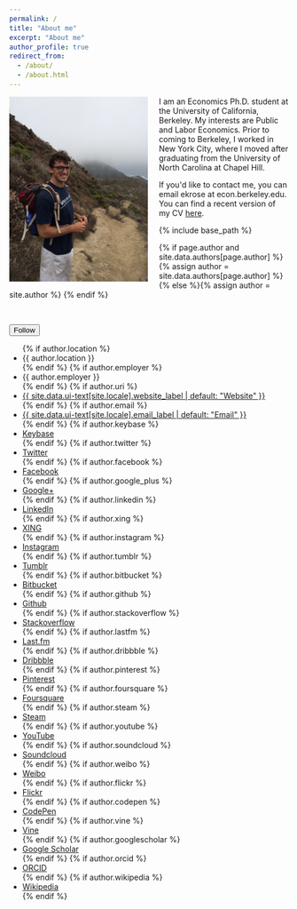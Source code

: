 ```yaml
---
permalink: /
title: "About me"
excerpt: "About me"
author_profile: true
redirect_from: 
  - /about/
  - /about.html
---
```


<img class="img-responsive" style="float: left; margin: 0px 20px 0px 0px;" src="/images/profile.png" width="250"> I am an Economics Ph.D. student at the University of California, Berkeley. My interests are Public and Labor Economics. Prior to coming to Berkeley, I worked in New York City, where I moved after graduating from the University of North Carolina at Chapel Hill.

If you'd like to contact me, you can email ekrose at econ.berkeley.edu. You can find a recent version of my CV [here](/files/ekr_cv_06-06-17.pdf).

{% include base_path %}

{% if page.author and site.data.authors[page.author] %}
  {% assign author = site.data.authors[page.author] %}{% else %}{% assign author = site.author %}
{% endif %}

<p><br></p>
<div itemscope itemtype="http://schema.org/Person">
<button class="btn btn--inverse">Follow</button>
   <ul class="author__urls social-icons">
      {% if author.location %}
        <li><i class="fa fa-fw fa-map-marker" aria-hidden="true"></i> {{ author.location }}</li>
      {% endif %}
      {% if author.employer %}
        <li><i class="fa fa-fw fa-map-marker" aria-hidden="true"></i> {{ author.employer }}</li>
      {% endif %}
      {% if author.uri %}
        <li><a href="{{ author.uri }}"><i class="fa fa-fw fa-chain" aria-hidden="true"></i> {{ site.data.ui-text[site.locale].website_label | default: "Website" }}</a></li>
      {% endif %}
      {% if author.email %}
        <li><a href="mailto:{{ author.email }}"><i class="fa fa-fw fa-envelope-square" aria-hidden="true"></i> {{ site.data.ui-text[site.locale].email_label | default: "Email" }}</a></li>
      {% endif %}
      {% if author.keybase %}
        <li><a href="https://keybase.io/{{ author.keybase }}"><i class="fa fa-fw fa-key" aria-hidden="true"></i> Keybase</a></li>
      {% endif %}
      {% if author.twitter %}
        <li><a href="https://twitter.com/{{ author.twitter }}"><i class="fa fa-fw fa-twitter-square" aria-hidden="true"></i> Twitter</a></li>
      {% endif %}
      {% if author.facebook %}
        <li><a href="https://www.facebook.com/{{ author.facebook }}"><i class="fa fa-fw fa-facebook-square" aria-hidden="true"></i> Facebook</a></li>
      {% endif %}
      {% if author.google_plus %}
        <li><a href="https://plus.google.com/+{{ author.google_plus }}"><i class="fa fa-fw fa-google-plus-square" aria-hidden="true"></i> Google+</a></li>
      {% endif %}
      {% if author.linkedin %}
        <li><a href="https://www.linkedin.com/in/{{ author.linkedin }}"><i class="fa fa-fw fa-linkedin-square" aria-hidden="true"></i> LinkedIn</a></li>
      {% endif %}
      {% if author.xing %}
        <li><a href="https://www.xing.com/profile/{{ author.xing }}"><i class="fa fa-fw fa-xing-square" aria-hidden="true"></i> XING</a></li>
      {% endif %}
      {% if author.instagram %}
        <li><a href="https://instagram.com/{{ author.instagram }}"><i class="fa fa-fw fa-instagram" aria-hidden="true"></i> Instagram</a></li>
      {% endif %}
      {% if author.tumblr %}
        <li><a href="https://{{ author.tumblr }}.tumblr.com"><i class="fa fa-fw fa-tumblr-square" aria-hidden="true"></i> Tumblr</a></li>
      {% endif %}
      {% if author.bitbucket %}
        <li><a href="https://bitbucket.org/{{ author.bitbucket }}"><i class="fa fa-fw fa-bitbucket" aria-hidden="true"></i> Bitbucket</a></li>
      {% endif %}
      {% if author.github %}
        <li><a href="https://github.com/{{ author.github }}"><i class="fa fa-fw fa-github" aria-hidden="true"></i> Github</a></li>
      {% endif %}
      {% if author.stackoverflow %}
        <li><a href="https://www.stackoverflow.com/users/{{ author.stackoverflow }}"><i class="fa fa-fw fa-stack-overflow" aria-hidden="true"></i> Stackoverflow</a></li>
      {% endif %}
      {% if author.lastfm %}
        <li><a href="https://lastfm.com/user/{{ author.lastfm }}"><i class="fa fa-fw fa-lastfm-square" aria-hidden="true"></i> Last.fm</a></li>
      {% endif %}
      {% if author.dribbble %}
        <li><a href="https://dribbble.com/{{ author.dribbble }}"><i class="fa fa-fw fa-dribbble" aria-hidden="true"></i> Dribbble</a></li>
      {% endif %}
      {% if author.pinterest %}
        <li><a href="https://www.pinterest.com/{{ author.pinterest }}"><i class="fa fa-fw fa-pinterest" aria-hidden="true"></i> Pinterest</a></li>
      {% endif %}
      {% if author.foursquare %}
        <li><a href="https://foursquare.com/{{ author.foursquare }}"><i class="fa fa-fw fa-foursquare" aria-hidden="true"></i> Foursquare</a></li>
      {% endif %}
      {% if author.steam %}
        <li><a href="https://steamcommunity.com/id/{{ author.steam }}"><i class="fa fa-fw fa-steam-square" aria-hidden="true"></i> Steam</a></li>
      {% endif %}
      {% if author.youtube %}
        <li><a href="https://www.youtube.com/user/{{ author.youtube }}"><i class="fa fa-fw fa-youtube-square" aria-hidden="true"></i> YouTube</a></li>
      {% endif %}
      {% if author.soundcloud %}
        <li><a href="https://soundcloud.com/{{ author.soundcloud }}"><i class="fa fa-fw fa-soundcloud" aria-hidden="true"></i> Soundcloud</a></li>
      {% endif %}
      {% if author.weibo %}
        <li><a href="https://www.weibo.com/{{ author.weibo }}"><i class="fa fa-fw fa-weibo" aria-hidden="true"></i> Weibo</a></li>
      {% endif %}
      {% if author.flickr %}
        <li><a href="https://www.flickr.com/{{ author.flickr }}"><i class="fa fa-fw fa-flickr" aria-hidden="true"></i> Flickr</a></li>
      {% endif %}
      {% if author.codepen %}
        <li><a href="https://codepen.io/{{ author.codepen }}"><i class="fa fa-fw fa-codepen" aria-hidden="true"></i> CodePen</a></li>
      {% endif %}
      {% if author.vine %}
        <li><a href="https://vine.co/u/{{ author.vine }}"><i class="fa fa-fw fa-vine" aria-hidden="true"></i> Vine</a></li>
      {% endif %}
      {% if author.googlescholar %}
        <li><a href="{{ author.googlescholar }}"><i class="ai ai-google-scholar-square ai-fw"></i> Google Scholar</a></li>
      {% endif %}
      {% if author.orcid %}
        <li><a href="{{ author.orcid }}"><i class="ai ai-orcid-square ai-fw"></i> ORCID</a></li>
      {% endif %}
      {% if author.wikipedia %}
        <li><a href="https://en.wikipedia.org/wiki/User:{{ author.wikipedia }}"><i class="fa fa-fw fa-chain" aria-hidden="true"></i> Wikipedia</a></li>
      {% endif %}
    </ul>
</div>

